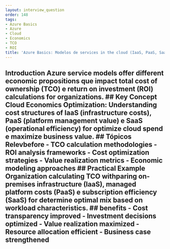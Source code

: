 ```yaml
---
layout: interview_question
order: 148
tags:
- Azure Basics
- Azure
- Cloud
- Economics
- TCO
- ROI
title: 'Azure Basics: Modelos de services in the cloud (IaaS, PaaS, SaaS) no Azure'
---
```


## Introduction Azure service models offer different economic propositions que impact total cost of ownership (TCO) e return on investment (ROI) calculations for organizations. ## Key Concept **Cloud Economics Optimization**: Understanding cost structures of IaaS (infrastructure costs), PaaS (platform management value) e SaaS (operational efficiency) for optimize cloud spend e maximize business value. ## Tópicos Relevbefore - TCO calculation methodologies - ROI analysis frameworks - Cost optimization strategies - Value realization metrics - Economic modeling approaches ## Practical Example Organization calculating TCO withparing on-premises infrastructure (IaaS), managed platform costs (PaaS) e subscription efficiency (SaaS) for determine optimal mix based on workload characteristics. ## benefits - Cost transparency improved - Investment decisions optimized - Value realization maximized - Resource allocation efficient - Business case strengthened